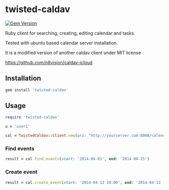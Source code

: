 twisted-caldav
==============

[![Gem Version](https://badge.fury.io/rb/twisted-caldav.svg)](http://badge.fury.io/rb/twisted-caldav)

Ruby client for searching, creating, editing calendar and tasks.

Tested with ubuntu based calendar server installation.

It is a modified version of another caldav client under MIT license

https://github.com/n8vision/caldav-icloud

## Installation

```bash
gem install 'twisted-caldav'
```

## Usage

```ruby
require 'twisted-caldav'

u = 'user1'

cal = TwistedCaldav::Client.new(uri: "http://yourserver.com:8008/calendars/users/#{u}/calendar/", user: u , password: 'xxxxxx')
```

### Find events

```ruby
result = cal.find_events(start: '2014-04-01', end: '2014-04-15')
```

### Create event

```ruby
result = cal.create_event(start: '2014-04-12 10:00', end: '2014-04-12 12:00', title: 'Meeting With Me', description: 'Meeting about nothing...:D')
```
